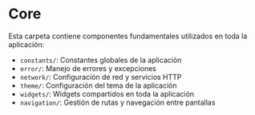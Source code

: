 # Core

Esta carpeta contiene componentes fundamentales utilizados en toda la aplicación:

- `constants/`: Constantes globales de la aplicación
- `error/`: Manejo de errores y excepciones
- `network/`: Configuración de red y servicios HTTP
- `theme/`: Configuración del tema de la aplicación
- `widgets/`: Widgets compartidos en toda la aplicación
- `navigation/`: Gestión de rutas y navegación entre pantallas
